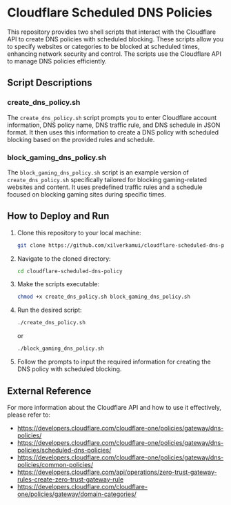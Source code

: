 # Cloudflare Scheduled DNS Policies

This repository provides two shell scripts that interact with the Cloudflare API to create DNS policies with scheduled blocking. These scripts allow you to specify websites or categories to be blocked at scheduled times, enhancing network security and control. The scripts use the Cloudflare API to manage DNS policies efficiently.

## Script Descriptions

### create_dns_policy.sh

The `create_dns_policy.sh` script prompts you to enter Cloudflare account information, DNS policy name, DNS traffic rule, and DNS schedule in JSON format. It then uses this information to create a DNS policy with scheduled blocking based on the provided rules and schedule.

### block_gaming_dns_policy.sh

The `block_gaming_dns_policy.sh` script is an example version of `create_dns_policy.sh` specifically tailored for blocking gaming-related websites and content. It uses predefined traffic rules and a schedule focused on blocking gaming sites during specific times.

## How to Deploy and Run

1. Clone this repository to your local machine:
   ```bash
   git clone https://github.com/xilverkamui/cloudflare-scheduled-dns-policy.git
2. Navigate to the cloned directory:
   ```bash
   cd cloudflare-scheduled-dns-policy
3. Make the scripts executable:
   ```bash
   chmod +x create_dns_policy.sh block_gaming_dns_policy.sh
4. Run the desired script:
   ```bash
   ./create_dns_policy.sh
   ```
   or
   ```bash
   ./block_gaming_dns_policy.sh
   ```
5. Follow the prompts to input the required information for creating the DNS policy with scheduled blocking.

## External Reference
For more information about the Cloudflare API and how to use it effectively, please refer to:
- https://developers.cloudflare.com/cloudflare-one/policies/gateway/dns-policies/
- https://developers.cloudflare.com/cloudflare-one/policies/gateway/dns-policies/scheduled-dns-policies/
- https://developers.cloudflare.com/cloudflare-one/policies/gateway/dns-policies/common-policies/
- https://developers.cloudflare.com/api/operations/zero-trust-gateway-rules-create-zero-trust-gateway-rule
- https://developers.cloudflare.com/cloudflare-one/policies/gateway/domain-categories/
